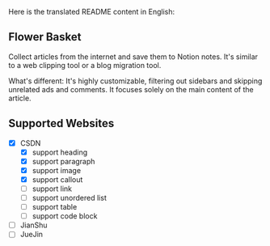 Here is the translated README content in English:

## Flower Basket

Collect articles from the internet and save them to Notion notes. It's similar to a web clipping tool or a blog migration tool.

What's different: It's highly customizable, filtering out sidebars and skipping unrelated ads and comments. It focuses solely on the main content of the article.

## Supported Websites

- [x] CSDN
  - [x] support heading
  - [x] support paragraph
  - [x] support image
  - [x] support callout
  - [ ] support link
  - [ ] support unordered list
  - [ ] support table
  - [ ] support code block
- [ ] JianShu
- [ ] JueJin